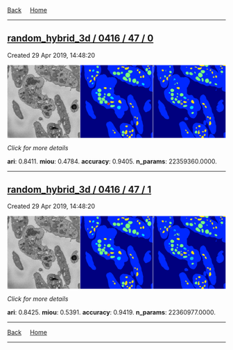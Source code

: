 
[Back](..)&nbsp;&nbsp;&nbsp;&nbsp;&nbsp;[Home](https://leapmanlab.github.io/snapshots)

---

<div class="summary"><a href="0"><h2>random_hybrid_3d / 0416 / 47 / 0</h2></a><p>Created 29 Apr 2019, 14:48:20
</p><a href="0"><img src="0/media/summary.png" align="center"></a><p>
<i>Click for more details</i>
</p></div>

**ari**: 0.8411. **miou**: 0.4784. **accuracy**: 0.9405. **n_params**: 22359360.0000. 

---

<div class="summary"><a href="1"><h2>random_hybrid_3d / 0416 / 47 / 1</h2></a><p>Created 29 Apr 2019, 14:48:20
</p><a href="1"><img src="1/media/summary.png" align="center"></a><p>
<i>Click for more details</i>
</p></div>

**ari**: 0.8425. **miou**: 0.5391. **accuracy**: 0.9419. **n_params**: 22360977.0000. 

---

[Back](..)&nbsp;&nbsp;&nbsp;&nbsp;&nbsp;[Home](https://leapmanlab.github.io/snapshots)

---